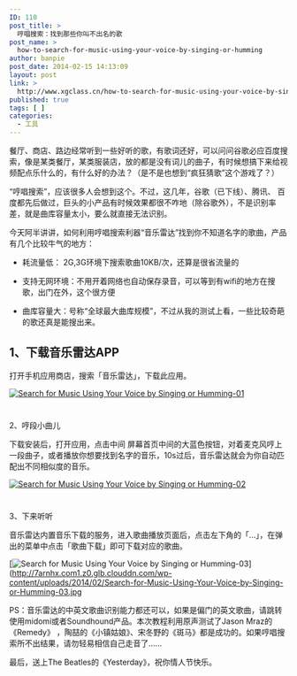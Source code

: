 ```yaml
---
ID: 110
post_title: >
  哼唱搜索：找到那些你叫不出名的歌
post_name: >
  how-to-search-for-music-using-your-voice-by-singing-or-humming
author: banpie
post_date: 2014-02-15 14:13:09
layout: post
link: >
  http://www.xgclass.cn/how-to-search-for-music-using-your-voice-by-singing-or-humming/
published: true
tags: [ ]
categories:
  - 工具
---
```

餐厅、商店、路边经常听到一些好听的歌，有歌词还好，可以问问谷歌必应百度搜索，像是某类餐厅，某类服装店，放的都是没有词儿的曲子，有时候想搞下来给视频配点乐什么的，有什么好的办法？（是不是也想到“疯狂猜歌”这个游戏了？）

“哼唱搜索”，应该很多人会想到这个。不过，这几年，谷歌（已下线）、腾讯、 百度都先后做过，巨头的小产品有时候效果都很不咋地（除谷歌外），不是识别率差，就是曲库容量太小，要么就直接无法识别。

今天阿半讲讲，如何利用哼唱搜索利器“音乐雷达”找到你不知道名字的歌曲，产品有几个比较牛气的地方：

*   耗流量低： 2G,3G环境下搜索歌曲10KB/次，还算是很省流量的

*   支持无网环境：不用开着网络也自动保存录音，可以等到有wifi的地方在搜歌，出门在外，这个很方便

*   曲库容量大：号称“全球最大曲库规模”，不过从我的测试上看，一些比较奇葩的歌还真是能搜出来。

## 1、下载音乐雷达APP

打开手机应用商店，搜索「音乐雷达」，下载此应用。

[![Search for Music Using Your Voice by Singing or Humming-01][1]][1]

# #

2、哼段小曲儿

下载安装后，打开应用，点击中间 屏幕首页中间的大蓝色按钮，对着麦克风哼上一段曲子，或者播放你想要找到名字的音乐，10s过后，音乐雷达就会为你自动匹配出不同相似度的音乐。

[![Search for Music Using Your Voice by Singing or Humming-02][2]][2]

# #

3、下来听听

音乐雷达内置音乐下载的服务，进入歌曲播放页面后，点击左下角的「…」，在弹出的菜单中点击「歌曲下载」即可下载对应的歌曲。

[![Search for Music Using Your Voice by Singing or Humming-03][3]](http://7arnhx.com1.z0.glb.clouddn.com/wp-content/uploads/2014/02/Search-for-Music-Using-Your-Voice-by-Singing-or-Humming-03.jpg

PS：音乐雷达的中英文歌曲识别能力都还可以，如果是偏门的英文歌曲，请跳转使用midomi或者Soundhound产品。本次教程利用原声测试了Jason Mraz的《Remedy》 ，陶喆的《小镇姑娘》、宋冬野的《斑马》都是成功的。如果哼唱搜索所不出结果，请勿轻易相信自己走音了……

最后，送上The Beatles的《Yesterday》，祝你情人节快乐。

 [1]: http://www.xgclass.cn/wp-content/uploads/2018/11/Search-for-Music-Using-Your-Voice-by-Singing-or-Humming-01.jpg
 [2]: http://7arnhx.com1.z0.glb.clouddn.com/wp-content/uploads/2014/02/Search-for-Music-Using-Your-Voice-by-Singing-or-Humming-02.jpg
 [3]: http://7arnhx.com1.z0.glb.clouddn.com/wp-content/uploads/2014/02/Search-for-Music-Using-Your-Voice-by-Singing-or-Humming-03.jpg